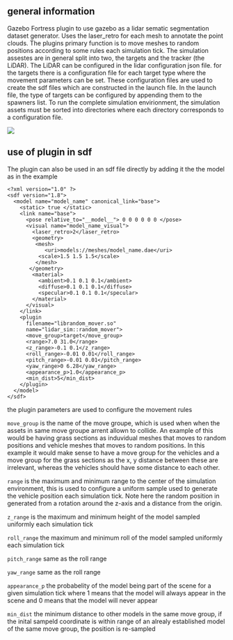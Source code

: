 ## general information 
Gazebo Fortress plugin to use gazebo as a lidar sematic segmentation dataset generator. Uses the laser_retro for each mesh to annotate the point clouds. The plugins primary function is to move meshes to random positions according to some rules each simulation tick.
The simulation assestes are in general split into two, the targets and the tracker (the LiDAR). The LiDAR can be configured in the lidar configuration json file. for the targets there is a configuration file for each target type where the movement parameters can be set. These configuration files are used to create the sdf files which are constructed in the launch file. In the launch file, the type of targets can be configured by appending them to the spawners list. To run the complete simulation envirionment, the simulation assets must be sorted into directories where each directory corresponds to a configuration file.

![](mat/gazebo_lidar.gif)


## use of plugin in sdf
The plugin can also be used in an sdf file directly by adding it the the model as in the example
```
<?xml version="1.0" ?>
<sdf version="1.8">
  <model name="model_name" canonical_link="base">
    <static> true </static>
    <link name="base">
      <pose relative_to="__model__"> 0 0 0 0 0 0 </pose>
      <visual name="model_name_visual">
        <laser_retro>2</laser_retro>
        <geometry>
         <mesh>
            <uri>models://meshes/model_name.dae</uri>
          <scale>1.5 1.5 1.5</scale>
         </mesh>
       </geometry>
        <material>
          <ambient>0.1 0.1 0.1</ambient>
          <diffuse>0.1 0.1 0.1</diffuse>
          <specular>0.1 0.1 0.1</specular>
        </material>
      </visual>
    </link>
    <plugin
      filename="librandom_mover.so"
      name="lidar_sim::random_mover">
      <move_group>target</move_group>
      <range>7.0 31.0</range>
      <z_range>-0.1 0.1</z_range>
      <roll_range>-0.01 0.01</roll_range>
      <pitch_range>-0.01 0.01</pitch_range>
      <yaw_range>0 6.28</yaw_range>
      <appearance_p>1.0</appearance_p>
      <min_dist>5</min_dist>
    </plugin>
  </model>
</sdf>
```
the plugin parameters are used to configure the movement rules

```move_group``` is the name of the move groupe, which is used when when the assets in same move groupe arrent allown to collide. An example of this would be having grass sections as induvidual meshes that moves to random positions and vehicle meshes that moves to random positions. In this example it would make sense to have a move group for the vehicles and a move group for the grass sections as the x, y distance between these are irrelevant, whereas the vehicles should have some distance to each other. 

```range``` is the maximum and minimum range to the center of the simulation environment, this is used to configure a uniform sample used to generate the vehicle position each simulation tick. Note here the random position in generated from a rotation around the z-axis and a distance from the origin. 

```z_range``` is the maximum and minimum height of the model sampled uniformly each simulation tick

```roll_range``` the maximum and minimum roll of the model sampled uniformly each simulation tick 

```pitch_range``` same as the roll range

```yaw_range``` same as the roll range

```appearance_p``` the probabelity of the model being part of the scene for a given simulation tick where 1 means that the model will always appear in the scene and 0 means that the model will never appear

```min_dist``` the minimum distance to other models in the same move group, if the inital sampeld coordinate is within range of an alrealy established model of the same move group, the position is re-sampled
